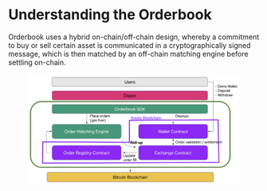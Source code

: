 # Understanding the Orderbook

Orderbook uses a hybrid on-chain/off-chain design, whereby a commitment to buy or sell certain asset is communicated in a cryptographically signed message, which is then matched by an off-chain matching engine before settling on-chain.

<figure><img src="../.gitbook/assets/Screenshot 2023-01-07 at 2.51.48 PM.png" alt=""><figcaption></figcaption></figure>





